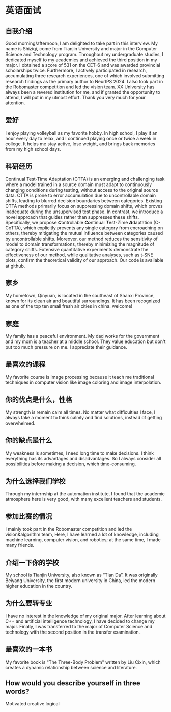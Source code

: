 # 英语面试


## 自我介绍


Good morning/afternoon, I am delighted to take part in this interview. My name is Shiziqi, come from Tianjin University and major in the Computer Science and Technology program. Throughout my undergraduate studies, I dedicated myself to my academics and achieved the third position in my major. I obtained a score of 531 on the CET-6 and was awarded provincial scholarships twice. Furthermore, I actively participated in research, accumulating three research experiences, one of which involved submitting research findings as the primary author to NeurIPS 2024. I also took part in the Robomaster competition and led the vision team. XX University has always been a revered institution for me, and if granted the opportunity to attend, I will put in my utmost effort. Thank you very much for your attention.


## 爱好


I enjoy playing volleyball as my favorite hobby. In high school, I play it an hour every day to relax, and I continued playing once or twice a week in college. It helps me stay active, lose weight, and brings back memories from my high school days.


## 科研经历


Continual Test-Time Adaptation (CTTA) is an emerging and challenging task where a model trained in a source domain must adapt to continuously changing conditions during testing, without access to the original source data. CTTA is prone to error accumulation due to uncontrollable domain shifts, leading to blurred decision boundaries between categories. Existing CTTA methods primarily focus on suppressing domain shifts, which proves inadequate during the unsupervised test phase.
In contrast, we introduce a novel approach that guides rather than suppresses these shifts.
Specifically, we propose ***C***ontrollable ***Co***ntinual ***T***est-***T***ime ***A***daptation (C-CoTTA), which explicitly prevents any single category from encroaching on others, thereby mitigating the mutual influence between categories caused by uncontrollable shifts. 
Moreover, our method reduces the sensitivity of model to domain transformations, thereby minimizing the magnitude of category shifts. 
Extensive quantitative experiments demonstrate the effectiveness of our method, while qualitative analyses, such as t-SNE plots, confirm the theoretical validity of our approach. Our code is available at github.


## 家乡

My hometown, Qinyuan, is located in the southeast of Shanxi Province, known for its clean air and beautiful surroundings. It has been recognized as one of the top ten small fresh air cities in china. welcome!


## 家庭

My family has a peaceful environment. My dad works for the government and my mom is a teacher at a middle school. They value education but don't put too much pressure on me. I appreciate their guidance.


## 最喜欢的课程

My favorite course is image processing because it teach me traditional techniques in computer vision like image coloring and image interpolation.


## 你的优点是什么，性格

My strength is remain calm all times. No matter what difficulties I face, I always take a moment to think calmly and find solutions, instead of getting overwhelmed.


## 你的缺点是什么

My weakness is sometimes, I need long time to make decisions. I think everything has its advantages and disadvantages. So I always consider all possibilities before making a decision, which time-consuming.


## 为什么选择我们学校

Through my internship at the automation institute, I found that the academic atmosphere here is very good, with many excellent teachers and students.


## 参加比赛的情况

I mainly took part in the Robomaster competition and led the vision&algorithm team, Here, I have learned a lot of knowledge, including machine learning, computer vision, and robotics; at the same time, I made many friends.


## 介绍一下你的学校

My school is Tianjin University, also known as “Tian Da”. It was originally Beiyang University, the first modern university in China, led the modern higher education in the country.


## 为什么要转专业

I have no interest in the knowledge of my original major. After learning about C++ and artificial intelligence technology, I have decided to change my major. Finally, I was transferred to the major of Computer Science and technology with the second position in the transfer examination.


## 最喜欢的一本书

My favorite book is "The Three-Body Problem" written by Liu Cixin, which creates a dynamic relationship between science and literature.


## How would you describe yourself in three words?

Motivated creative logical  

